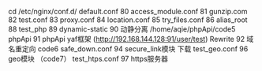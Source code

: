 cd /etc/nginx/conf.d/
	default.conf 80
	access_module.conf 81
	gunzip.com 82
	test.conf 83
	proxy.conf 84
	location.conf 85
	try_files.conf 86
	alias_root 88
	test_php       89
	dynamic-static  90  动静分离 /home/aqie/phpApi/code5
	phpApi 			91  phpApi yaf框架 (http://192.168.144.128:91/user/test)
	Rewrite 		92  域名重定向  code6
	safe_down.conf  94  secure_link模块 下载
	test_geo.conf   96  geo模块  （code7）
	test_htps.conf  97  https服务器